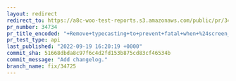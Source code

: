 ```yaml
---
layout: redirect
redirect_to: https://a8c-woo-test-reports.s3.amazonaws.com/public/pr/34734/api/index.html
pr_number: 34734
pr_title_encoded: "+Remove+typecasting+to+prevent+fatal+when+%24screen_id+is+null."
pr_test_type: api
last_published: "2022-09-19 16:20:19 +0000"
commit_sha: 51668dbda8c97f6c4d2fd153b875cd83cf46534b
commit_message: "Add changelog."
branch_name: fix/34725
---
```

